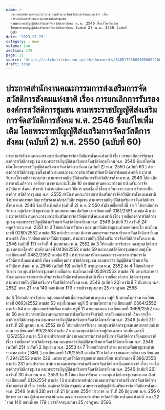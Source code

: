 ```yaml
---
name: >-
  ประกาศสำนักงานคณะกรรมการส่งเสริมการจัดสวัสดิการสังคมแห่งชาติ เรื่อง
  การยกเลิกการรับรององค์กรสวัสดิการชุมชน
  ตามพระราชบัญญัติส่งเสริมการจัดสวัสดิการสังคม พ.ศ. 2546 ซึ่งแก้ไขเพิ่มเติม
  โดยพระราชบัญญัติส่งเสริมการจัดสวัสดิการสังคม (ฉบับที่ 2) พ.ศ. 2550 (ฉบับที่
  60)
date: '2023-07-25'
category: ง พิเศษ
volume: 140
section: 179
page: 21
source: 'https://ratchakitcha.soc.go.th/documents/140D179S0000000002100.pdf'
draft: true
---
```


# ประกาศสำนักงานคณะกรรมการส่งเสริมการจัดสวัสดิการสังคมแห่งชาติ เรื่อง การยกเลิกการรับรององค์กรสวัสดิการชุมชน ตามพระราชบัญญัติส่งเสริมการจัดสวัสดิการสังคม พ.ศ. 2546 ซึ่งแก้ไขเพิ่มเติม โดยพระราชบัญญัติส่งเสริมการจัดสวัสดิการสังคม (ฉบับที่ 2) พ.ศ. 2550 (ฉบับที่ 60)

ประกาศสำนักงานคณะกรรมการส่งเสริมการจัดสวัสดิการสังคมแห่งชาติ เรื่อง การยกเลิกการรับรององค์กรสวัสดิการชุมชน ตามพระราชบัญญัติส่งเสริมการจัดสวัสดิการสังคม พ.ศ. 2546 ซึ่งแก้ไขเพิ่มเติม โดยพระราชบัญญัติส่งเสริมการจัดสวัสดิการสังคม (ฉบับที่ 2) พ.ศ. 2550 (ฉบับที่ 60 ) ด้วยองค์กรสวัสดิการชุมชนซึ่งสานักงานคณะกรรมการส่งเสริมการจัดสวัสดิการสังคมแห่งชาติ ประกาศรับรองในราชกิจจานุเบกษา ตามพระราชบัญญัติส่งเสริมการจัดสวัสดิการสังคม พ.ศ. 2546 ได้ยกเลิกการดาเนินกิจการ อาศัยอา นาจตามความในข้อ 10 ของข้อกาหนดคณะกรรมการส่งเสริมการจัดสวัสดิการ สังคมแห่งชาติ ว่าด้วยหลักเกณฑ์ วิธีการ และเงื่อนไขในการยื่นคาขอ และการรับรองเป็นองค์กร สวัสดิการชุมชน พ.ศ. 2555 สำนักงานคณะกรรมการส่งเสริมการจัดสวัสดิการสังคมแห่งชาติ จึงประกาศการยกเลิกการรับรององค์กรสวัสดิการชุมชน ตามพระราชบัญญัติส่งเสริมการจัดสวัสดิการสังคม พ.ศ. 2546 ซึ่งแก้ไขเพิ่มเติม (ฉบับที่ 2) พ.ศ. 2 550 ดังมีรายชื่อต่อไปนี้ ข้อ 1 ให้ยกเลิกการรับรอง กลุ่มวิสาหกิจชุมชนแม่บ้านเกษตรดอนแฝกทับยา ทะเบียนเลขที่ 0181/2551 ตามข้อ 4 แห่งประกาศสำนักงานคณะกรรมการส่งเสริมการจัดสวัสดิการสังคมแห่งชาติ เรื่อง รายชื่อองค์กรสวัสดิการชุมชน ตามพระราชบัญญัติส่งเสริมการจัดสวัสดิการสังคม พ.ศ. 2546 (ฉบับที่ 7) ลงวันที่ 24 พฤศจิกายน พ.ศ. 2551 ข้อ 2 ให้ยกเลิกการรับรอง กองทุนสวัสดิการชุมชนตำบลดอนตะโก ทะเบียนเลขที่ 0280/2552 ตามข้อ 68 แห่งประกาศสา นักงานคณะกรรมการส่งเสริมการจัดสวัสดิการสังคมแห่งชาติ เรื่อง รายชื่อองค์กรสวัสดิการชุมชน ตามพระราชบัญญัติส่งเสริมการจัดสวัสดิการสังคม พ.ศ. 2546 (ฉบับที่ 17) ลงวันที่ 4 พฤษภาคม พ.ศ. 2552 ข้อ 3 ให้ยกเลิกการรับรอง กองทุนสวัสดิการชุมชนตาบลไสหร้า ทะเบียนเลขที่ 0438/2552 ตามข้อ 59 และกลุ่มสวัสดิการชุมชนตาบลทุ่งโพ ทะเบียนเลขที่ 0462/2552 ตามข้อ 83 แห่งประกาศสานักงานคณะกรรมการส่งเสริมการจัดสวัสดิการสังคมแห่งชาติ เรื่อง รายชื่อองค์กร สวัสดิการชุมชน ตามพระราชบัญญัติส่งเสริมการจัดสวัสดิการ สังคม พ.ศ. 2546 (ฉบับที่ 19) ลงวันที่ 9 กรกฎาคม พ.ศ. 2552 ข้อ 4 ให้ยกเลิกการรับรอง กองทุนสวัสดิการชุมชนตาบลถืมตอง ทะเบียนเลขที่ 0539/2552 ตามข้อ 76 แห่งประกาศสานักงานคณะกรรมการส่งเสริมการจัดสวัสดิการสังคมแห่งชาติ เรื่อง รายชื่อองค์กรส วัสดิการชุมชน ตามพระราชบัญญัติส่งเสริมการจัดสวัสดิการสังคม พ.ศ. 2546 (ฉบับที่ 20) ลงวันที่ 7 กันยายน พ.ศ. 2552 ้ หนา 21 ่ เลม 140 ตอนพิเศษ 179 ง ราชกิจจานุเบกษา 25 กรกฎาคม 2566

ข้อ 5 ให้ยกเลิกการรับรอง กลุ่มออมทรัพย์เพื่อการผลิตบ้านหางบาง หมู่ที่ 5 ตาบลโพกรวม ทะเบียนเลขที่ 0663/2552 ตามข้อ 53 กลุ่มไม้มงคล หมู่ที่ 5 ตาบลโพกรวม ทะเบียนเลขที่ 0664/2552 ตามข้อ 54 และกลุ่มออมทรัพย์เพื่อการผลิต หมู่ที่ 11 ตาบลทองเอน ทะเบียนเลขที่ 0666/2552 ตามข้อ 56 แห่งประกาศสานักงานคณะกรรมการส่งเสริมการจัดสวัสดิ การสังคมแห่งชาติ เรื่อง รายชื่อองค์กรสวัสดิการชุมชน ตามพระราชบัญญัติส่งเสริมการจัดสวัสดิการสังคม พ.ศ. 2546 (ฉบับที่ 21) ลงวันที่ 28 ตุลาคม พ.ศ. 2552 ข้อ 6 ให้ยกเลิกการรับรอง กองทุนสวัสดิการชุมชนเทศบาลตาบลบ้านต๋อม ทะเบียนเลขที่ 89/2553 ตำมข้อ 7 และกองทุนสวัสดิการหมู่บ้านดงยาง ทะเบียนเลขที่ 135/2553 ตามข้อ 53 แห่งประกาศสานักงานคณะกรรมการส่งเสริมการจัดสวัสดิการสังคมแห่งชาติ เรื่อง รายชื่อองค์กรสวัสดิการชุมชน ตามพระราชบัญญัติส่งเสริมการจัดสวัสดิการสังคม พ.ศ. 2546 (ฉบับที่ 25) ลงวันที่ 2 มิถุนายน พ.ศ. 2553 ข้อ 7 ให้ยกเลิกการรับรอง กองทุนพัฒนาชุมชนบ้านทองหลางล่าง ( SML ) ทะเบียนเลขที่ 176/2553 ตามข้อ 11 สวัสดิการชุมชนตาบลเรือง ทะเบียนเลขที่ 394/2553 ตามข้อ 229 และกองทุนสวัสดิการชุมชนตาบลสะเนียน ทะเบียนเลขที่ 396/2553 ตามข้อ 231 แห่งประกาศ สานักงานคณะกรรมการส่งเสริมการจัดสวัสดิการสังคมแห่งชาติ เรื่อง รายชื่อองค์กรสวัสดิการชุมชน ตามพระราชบัญญัติส่งเสริมการจัดสวัสดิการสังคม พ.ศ. 2546 (ฉบับที่ 26) ลงวันที่ 30 กันยายน พ.ศ. 2553 ข้อ 8 ให้ยกเลิกการรับรอ ง กองทุนสวัสดิการชุมชนตาบลผาสิงห์ ทะเบียนเลขที่ 013/2554 ตามข้อ 13 แห่งประกาศสำนักงานคณะกรรมการส่งเสริมการจัดสวัสดิการสังคมแห่งชาติ เรื่อง รายชื่อ องค์กรสวัสดิการชุมชน ตามพระราชบัญญัติส่งเสริมการจัดสวัสดิการสังคม พ.ศ. 2546 (ฉบับที่ 28) ลงวั นที่ 21 มิถุนายน 2554 ประกาศ ณ วันที่ 26 มิถุนายน พ.ศ. 256 6 ธิดาพร เสาวนะ ผู้อำนวยการสานักงาน คณะกรรมการส่งเสริมการจัดสวัสดิการสังคมแห่งชาติ ้ หนา 22 ่ เลม 140 ตอนพิเศษ 179 ง ราชกิจจานุเบกษา 25 กรกฎาคม 2566
